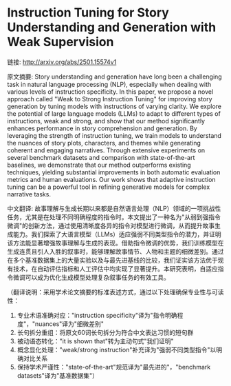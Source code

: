 # Instruction Tuning for Story Understanding and Generation with Weak Supervision

链接: http://arxiv.org/abs/2501.15574v1

原文摘要:
Story understanding and generation have long been a challenging task in
natural language processing (NLP), especially when dealing with various levels
of instruction specificity. In this paper, we propose a novel approach called
"Weak to Strong Instruction Tuning" for improving story generation by tuning
models with instructions of varying clarity. We explore the potential of large
language models (LLMs) to adapt to different types of instructions, weak and
strong, and show that our method significantly enhances performance in story
comprehension and generation. By leveraging the strength of instruction tuning,
we train models to understand the nuances of story plots, characters, and
themes while generating coherent and engaging narratives. Through extensive
experiments on several benchmark datasets and comparison with state-of-the-art
baselines, we demonstrate that our method outperforms existing techniques,
yielding substantial improvements in both automatic evaluation metrics and
human evaluations. Our work shows that adaptive instruction tuning can be a
powerful tool in refining generative models for complex narrative tasks.

中文翻译:
故事理解与生成长期以来都是自然语言处理（NLP）领域的一项挑战性任务，尤其是在处理不同明确程度的指令时。本文提出了一种名为"从弱到强指令微调"的创新方法，通过使用清晰度各异的指令对模型进行微调，从而提升故事生成能力。我们探索了大语言模型（LLMs）适应强弱不同类型指令的潜力，并证明该方法能显著增强故事理解与生成的表现。借助指令微调的优势，我们训练模型在生成连贯且引人入胜的叙事时，能够理解故事情节、人物和主题的细微差别。通过在多个基准数据集上的大量实验以及与最先进基线的比较，我们证实该方法优于现有技术，在自动评估指标和人工评估中均实现了显著提升。本研究表明，自适应指令微调可以成为优化生成模型处理复杂叙事任务的有效工具。

（翻译说明：采用学术论文摘要的标准表述方式，通过以下处理确保专业性与可读性：
1. 专业术语准确对应："instruction specificity"译为"指令明确程度"，"nuances"译为"细微差别"
2. 长句拆分重组：将原文60词长句拆分为符合中文表达习惯的短句群
3. 被动语态转化："it is shown that"转为主动句式"我们证明"
4. 概念显化处理："weak/strong instruction"补充译为"强弱不同类型指令"以明确对比关系
5. 保持学术严谨性："state-of-the-art"规范译为"最先进的"，"benchmark datasets"译为"基准数据集"）
